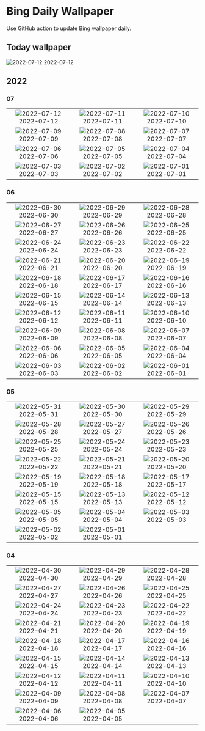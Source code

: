 # Bing Daily Wallpaper

Use GitHub action to update Bing wallpaper daily.

## Today wallpaper

![2022-07-12](./storage/bing-wallpaper/2022/07/2022-07-12.png)
2022-07-12


## 2022

### 07
| | | |
|:---:|:---:|:---:|
|![2022-07-12](./storage/bing-wallpaper/2022/07/2022-07-12.png) 2022-07-12|![2022-07-11](./storage/bing-wallpaper/2022/07/2022-07-11.png) 2022-07-11|![2022-07-10](./storage/bing-wallpaper/2022/07/2022-07-10.png) 2022-07-10|
|![2022-07-09](./storage/bing-wallpaper/2022/07/2022-07-09.png) 2022-07-09|![2022-07-08](./storage/bing-wallpaper/2022/07/2022-07-08.png) 2022-07-08|![2022-07-07](./storage/bing-wallpaper/2022/07/2022-07-07.png) 2022-07-07|
|![2022-07-06](./storage/bing-wallpaper/2022/07/2022-07-06.png) 2022-07-06|![2022-07-05](./storage/bing-wallpaper/2022/07/2022-07-05.png) 2022-07-05|![2022-07-04](./storage/bing-wallpaper/2022/07/2022-07-04.png) 2022-07-04|
|![2022-07-03](./storage/bing-wallpaper/2022/07/2022-07-03.png) 2022-07-03|![2022-07-02](./storage/bing-wallpaper/2022/07/2022-07-02.png) 2022-07-02|![2022-07-01](./storage/bing-wallpaper/2022/07/2022-07-01.png) 2022-07-01|

### 06
| | | |
|:---:|:---:|:---:|
|![2022-06-30](./storage/bing-wallpaper/2022/06/2022-06-30.png) 2022-06-30|![2022-06-29](./storage/bing-wallpaper/2022/06/2022-06-29.png) 2022-06-29|![2022-06-28](./storage/bing-wallpaper/2022/06/2022-06-28.png) 2022-06-28|
|![2022-06-27](./storage/bing-wallpaper/2022/06/2022-06-27.png) 2022-06-27|![2022-06-26](./storage/bing-wallpaper/2022/06/2022-06-26.png) 2022-06-26|![2022-06-25](./storage/bing-wallpaper/2022/06/2022-06-25.png) 2022-06-25|
|![2022-06-24](./storage/bing-wallpaper/2022/06/2022-06-24.png) 2022-06-24|![2022-06-23](./storage/bing-wallpaper/2022/06/2022-06-23.png) 2022-06-23|![2022-06-22](./storage/bing-wallpaper/2022/06/2022-06-22.png) 2022-06-22|
|![2022-06-21](./storage/bing-wallpaper/2022/06/2022-06-21.png) 2022-06-21|![2022-06-20](./storage/bing-wallpaper/2022/06/2022-06-20.png) 2022-06-20|![2022-06-19](./storage/bing-wallpaper/2022/06/2022-06-19.png) 2022-06-19|
|![2022-06-18](./storage/bing-wallpaper/2022/06/2022-06-18.png) 2022-06-18|![2022-06-17](./storage/bing-wallpaper/2022/06/2022-06-17.png) 2022-06-17|![2022-06-16](./storage/bing-wallpaper/2022/06/2022-06-16.png) 2022-06-16|
|![2022-06-15](./storage/bing-wallpaper/2022/06/2022-06-15.png) 2022-06-15|![2022-06-14](./storage/bing-wallpaper/2022/06/2022-06-14.png) 2022-06-14|![2022-06-13](./storage/bing-wallpaper/2022/06/2022-06-13.png) 2022-06-13|
|![2022-06-12](./storage/bing-wallpaper/2022/06/2022-06-12.png) 2022-06-12|![2022-06-11](./storage/bing-wallpaper/2022/06/2022-06-11.png) 2022-06-11|![2022-06-10](./storage/bing-wallpaper/2022/06/2022-06-10.png) 2022-06-10|
|![2022-06-09](./storage/bing-wallpaper/2022/06/2022-06-09.png) 2022-06-09|![2022-06-08](./storage/bing-wallpaper/2022/06/2022-06-08.png) 2022-06-08|![2022-06-07](./storage/bing-wallpaper/2022/06/2022-06-07.png) 2022-06-07|
|![2022-06-06](./storage/bing-wallpaper/2022/06/2022-06-06.png) 2022-06-06|![2022-06-05](./storage/bing-wallpaper/2022/06/2022-06-05.png) 2022-06-05|![2022-06-04](./storage/bing-wallpaper/2022/06/2022-06-04.png) 2022-06-04|
|![2022-06-03](./storage/bing-wallpaper/2022/06/2022-06-03.png) 2022-06-03|![2022-06-02](./storage/bing-wallpaper/2022/06/2022-06-02.png) 2022-06-02|![2022-06-01](./storage/bing-wallpaper/2022/06/2022-06-01.png) 2022-06-01|

### 05
| | | |
|:---:|:---:|:---:|
|![2022-05-31](./storage/bing-wallpaper/2022/05/2022-05-31.png) 2022-05-31|![2022-05-30](./storage/bing-wallpaper/2022/05/2022-05-30.png) 2022-05-30|![2022-05-29](./storage/bing-wallpaper/2022/05/2022-05-29.png) 2022-05-29|
|![2022-05-28](./storage/bing-wallpaper/2022/05/2022-05-28.png) 2022-05-28|![2022-05-27](./storage/bing-wallpaper/2022/05/2022-05-27.png) 2022-05-27|![2022-05-26](./storage/bing-wallpaper/2022/05/2022-05-26.png) 2022-05-26|
|![2022-05-25](./storage/bing-wallpaper/2022/05/2022-05-25.png) 2022-05-25|![2022-05-24](./storage/bing-wallpaper/2022/05/2022-05-24.png) 2022-05-24|![2022-05-23](./storage/bing-wallpaper/2022/05/2022-05-23.png) 2022-05-23|
|![2022-05-22](./storage/bing-wallpaper/2022/05/2022-05-22.png) 2022-05-22|![2022-05-21](./storage/bing-wallpaper/2022/05/2022-05-21.png) 2022-05-21|![2022-05-20](./storage/bing-wallpaper/2022/05/2022-05-20.png) 2022-05-20|
|![2022-05-19](./storage/bing-wallpaper/2022/05/2022-05-19.png) 2022-05-19|![2022-05-18](./storage/bing-wallpaper/2022/05/2022-05-18.png) 2022-05-18|![2022-05-17](./storage/bing-wallpaper/2022/05/2022-05-17.png) 2022-05-17|
|![2022-05-15](./storage/bing-wallpaper/2022/05/2022-05-15.png) 2022-05-15|![2022-05-13](./storage/bing-wallpaper/2022/05/2022-05-13.png) 2022-05-13|![2022-05-12](./storage/bing-wallpaper/2022/05/2022-05-12.png) 2022-05-12|
|![2022-05-05](./storage/bing-wallpaper/2022/05/2022-05-05.png) 2022-05-05|![2022-05-04](./storage/bing-wallpaper/2022/05/2022-05-04.png) 2022-05-04|![2022-05-03](./storage/bing-wallpaper/2022/05/2022-05-03.png) 2022-05-03|
|![2022-05-02](./storage/bing-wallpaper/2022/05/2022-05-02.png) 2022-05-02|![2022-05-01](./storage/bing-wallpaper/2022/05/2022-05-01.png) 2022-05-01| |
### 04
| | | |
|:---:|:---:|:---:|
|![2022-04-30](./storage/bing-wallpaper/2022/04/2022-04-30.png) 2022-04-30|![2022-04-29](./storage/bing-wallpaper/2022/04/2022-04-29.png) 2022-04-29|![2022-04-28](./storage/bing-wallpaper/2022/04/2022-04-28.png) 2022-04-28|
|![2022-04-27](./storage/bing-wallpaper/2022/04/2022-04-27.png) 2022-04-27|![2022-04-26](./storage/bing-wallpaper/2022/04/2022-04-26.png) 2022-04-26|![2022-04-25](./storage/bing-wallpaper/2022/04/2022-04-25.png) 2022-04-25|
|![2022-04-24](./storage/bing-wallpaper/2022/04/2022-04-24.png) 2022-04-24|![2022-04-23](./storage/bing-wallpaper/2022/04/2022-04-23.png) 2022-04-23|![2022-04-22](./storage/bing-wallpaper/2022/04/2022-04-22.png) 2022-04-22|
|![2022-04-21](./storage/bing-wallpaper/2022/04/2022-04-21.png) 2022-04-21|![2022-04-20](./storage/bing-wallpaper/2022/04/2022-04-20.png) 2022-04-20|![2022-04-19](./storage/bing-wallpaper/2022/04/2022-04-19.png) 2022-04-19|
|![2022-04-18](./storage/bing-wallpaper/2022/04/2022-04-18.png) 2022-04-18|![2022-04-17](./storage/bing-wallpaper/2022/04/2022-04-17.png) 2022-04-17|![2022-04-16](./storage/bing-wallpaper/2022/04/2022-04-16.png) 2022-04-16|
|![2022-04-15](./storage/bing-wallpaper/2022/04/2022-04-15.png) 2022-04-15|![2022-04-14](./storage/bing-wallpaper/2022/04/2022-04-14.png) 2022-04-14|![2022-04-13](./storage/bing-wallpaper/2022/04/2022-04-13.png) 2022-04-13|
|![2022-04-12](./storage/bing-wallpaper/2022/04/2022-04-12.png) 2022-04-12|![2022-04-11](./storage/bing-wallpaper/2022/04/2022-04-11.png) 2022-04-11|![2022-04-10](./storage/bing-wallpaper/2022/04/2022-04-10.png) 2022-04-10|
|![2022-04-09](./storage/bing-wallpaper/2022/04/2022-04-09.png) 2022-04-09|![2022-04-08](./storage/bing-wallpaper/2022/04/2022-04-08.png) 2022-04-08|![2022-04-07](./storage/bing-wallpaper/2022/04/2022-04-07.png) 2022-04-07|
|![2022-04-06](./storage/bing-wallpaper/2022/04/2022-04-06.png) 2022-04-06|![2022-04-05](./storage/bing-wallpaper/2022/04/2022-04-05.png) 2022-04-05| |

